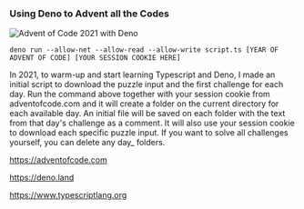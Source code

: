 ### Using Deno to Advent all the Codes
![Advent of Code 2021 with Deno](https://repository-images.githubusercontent.com/433220540/2c8142d3-9400-4f22-b77b-86e97269bd23)

```
deno run --allow-net --allow-read --allow-write script.ts [YEAR OF ADVENT OF CODE] [YOUR SESSION COOKIE HERE]
```

In 2021, to warm-up and start learning Typescript and Deno, I made an initial script to download the puzzle input and the first challenge for each day. Run the command above together with your session cookie from adventofcode.com and it will create a folder on the current directory for each available day. An initial file will be saved on each folder with the text from that day's challenge as a comment. It will also use your session cookie to download each specific puzzle input. If you want to solve all challenges yourself, you can delete any day_ folders.

https://adventofcode.com

https://deno.land

https://www.typescriptlang.org
